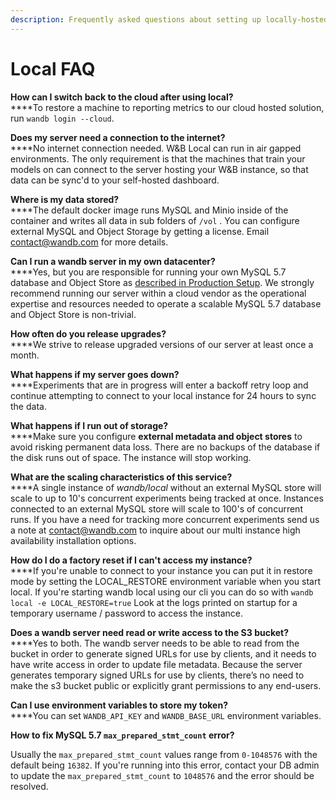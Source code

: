 ```yaml
---
description: Frequently asked questions about setting up locally-hosted versions of our app
---
```


# Local FAQ

**How can I switch back to the cloud after using local?**\
****To restore a machine to reporting metrics to our cloud hosted solution, run `wandb login --cloud`.

**Does my server need a connection to the internet?**\
****No internet connection needed. W\&B Local can run in air gapped environments. The only requirement is that the machines that train your models on can connect to the server hosting your W\&B instance, so that data can be sync'd to your self-hosted dashboard.

**Where is my data stored?**\
****The default docker image runs MySQL and Minio inside of the container and writes all data in sub folders of `/vol` .  You can configure external MySQL and Object Storage by getting a license.  Email [contact@wandb.com](mailto:contact@wandb.com) for more details.

**Can I run a wandb server in my own datacenter?**\
****Yes, but you are responsible for running your own MySQL 5.7 database and Object Store as [described in Production Setup](setup.md#on-premise-baremetal).  We strongly recommend running our server within a cloud vendor as the operational expertise and resources needed to operate a scalable MySQL 5.7 database and Object Store is non-trivial.

**How often do you release upgrades?**\
****We strive to release upgraded versions of our server at least once a month.

**What happens if my server goes down?**\
****Experiments that are in progress will enter a backoff retry loop and continue attempting to connect to your local instance for 24 hours to sync the data.

**What happens if I run out of storage?**\
****Make sure you configure **external metadata and object stores** to avoid risking permanent data loss. There are no backups of the database if the disk runs out of space. The instance will stop working.

**What are the scaling characteristics of this service?**\
****A single instance of _wandb/local_ without an external MySQL store will scale to up to 10's concurrent experiments being tracked at once. Instances connected to an external MySQL store will scale to 100's of concurrent runs. If you have a need for tracking more concurrent experiments send us a note at [contact@wandb.com](mailto:contact@wandb.com) to inquire about our multi instance high availability installation options.

**How do I do a factory reset if I can't access my instance?**\
****If you're unable to connect to your instance you can put it in restore mode by setting the LOCAL\_RESTORE environment variable when you start local. If you're starting wandb local using our cli you can do so with `wandb local -e LOCAL_RESTORE=true` Look at the logs printed on startup for a temporary username / password to access the instance.

**Does a wandb server need read or write access to the S3 bucket?**\
****Yes to both. The wandb server needs to be able to read from the bucket in order to generate signed URLs for use by clients, and it needs to have write access in order to update file metadata. Because the server generates temporary signed URLs for use by clients, there’s no need to make the s3 bucket public or explicitly grant permissions to any end-users.

**Can I use environment variables to store my token?**\
****You can set `WANDB_API_KEY` and `WANDB_BASE_URL` environment variables.

**How to fix MySQL 5.7 `max_prepared_stmt_count` error?**

Usually the `max_prepared_stmt_count` values range from `0-1048576`  with the default being `16382`. If you're running into this error, contact your DB admin to update the `max_prepared_stmt_count` to `1048576` and the error should be resolved.
